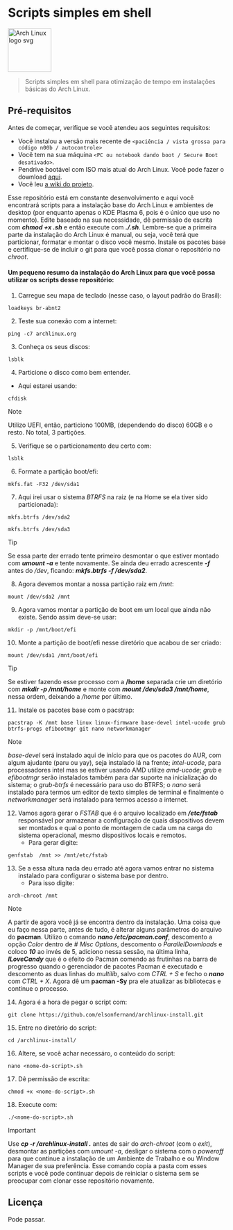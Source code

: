 # Scripts simples em shell

<img align="center" src="https://archlinux.org/static/logos/archlinux-logo-dark-scalable.518881f04ca9.svg" alt="Arch Linux logo svg" height="100">

> Scripts simples em shell para otimização de tempo em instalações básicas do Arch Linux.

## Pré-requisitos

Antes de começar, verifique se você atendeu aos seguintes requisitos:
- Você instalou a versão mais recente de `<paciência / vista grossa para código n00b / autocontrole>`
- Você tem na sua máquina `<PC ou notebook dando boot / Secure Boot desativado>`.
- Pendrive bootável com ISO mais atual do Arch Linux. Você pode fazer o download <a href="https://archlinux.org/download/" target="blank">aqui</a>.
- Você leu <a href="https://wiki.archlinux.org/title/Installation_guide" target="blank">a wiki do projeto</a>.

Esse repositório está em constante desenvolvimento e aqui você encontrará scripts para a instalação base do Arch Linux e ambientes de desktop (por enquanto apenas o KDE Plasma 6, pois é o único que uso no momento). Edite baseado na sua necessidade, dê permissão de escrita com ***chmod +x <nome-do-script>.sh*** e então execute com ***./<nome-do-script>.sh***. Lembre-se que a primeira parte da instalação do Arch Linux é manual, ou seja, você terá que particionar, formatar e montar o disco você mesmo. Instale os pacotes base e certifique-se de incluir o git para que você possa clonar o repositório no *chroot*.

#### Um pequeno resumo da instalação do Arch Linux para que você possa utilizar os scripts desse repositório:

01. Carregue seu mapa de teclado (nesse caso, o layout padrão do Brasil):
```
loadkeys br-abnt2
```
02. Teste sua conexão com a internet:
```
ping -c7 archlinux.org
```
03. Conheça os seus discos:
```
lsblk
```
04. Particione o disco como bem entender.
   - Aqui estarei usando:
```
cfdisk
```
> [!NOTE]
> Utilizo UEFI, então, particiono 100MB, (dependendo do disco) 60GB e o resto. No total, 3 partições. 
05. Verifique se o particionamento deu certo com:
```
lsblk
```
06. Formate a partição boot/efi:
```
mkfs.fat -F32 /dev/sda1
```
07. Aqui irei usar o sistema *BTRFS* na raiz (e na Home se ela tiver sido particionada):
```
mkfs.btrfs /dev/sda2
```
```
mkfs.btrfs /dev/sda3
```
> [!TIP]
> Se essa parte der errado tente primeiro desmontar o que estiver montado com ***umount -a*** e tente novamente. Se ainda deu errado acrescente ***-f*** antes do */dev*, ficando: ***mkfs.btrfs -f /dev/sda2***.
08. Agora devemos montar a nossa partição raiz em */mnt*:
```
mount /dev/sda2 /mnt
```
09. Agora vamos montar a partição de boot em um local que ainda não existe. Sendo assim deve-se usar:
```
mkdir -p /mnt/boot/efi
```
10. Monte a partição de boot/efi nesse diretório que acabou de ser criado:
```
mount /dev/sda1 /mnt/boot/efi
```
> [!TIP]
> Se estiver fazendo esse processo com a **/home** separada crie um diretório com ***mkdir -p /mnt/home*** e monte com ***mount /dev/sda3 /mnt/home***, nessa ordem, deixando a */home* por último.
11. Instale os pacotes base com o pacstrap:
```
pacstrap -K /mnt base linux linux-firmware base-devel intel-ucode grub btrfs-progs efibootmgr git nano networkmanager
```
> [!NOTE]
> *base-devel* será instalado aqui de início para que os pacotes do AUR, com algum ajudante (paru ou yay), seja instalado lá na frente; *intel-ucode*, para processadores intel mas se estiver usando AMD utilize *amd-ucode*; *grub* e *efibootmgr* serão instalados também para dar suporte na inicialização do sistema; o *grub-btrfs* é necessário para uso do BTRFS; o *nano* será instalado para termos um editor de texto simples de terminal e finalmente o *networkmanager* será instalado para termos acesso a internet.
12. Vamos agora gerar o *FSTAB* que é o arquivo localizado em ***/etc/fstab*** responsável por armazenar a configuração de quais dispositivos devem ser montados e qual o ponto de montagem de cada um na carga do sistema operacional, mesmo dispositivos locais e remotos. 
    - Para gerar digite:
```
genfstab  /mnt >> /mnt/etc/fstab
```
13. Se a essa altura nada deu errado até agora vamos entrar no sistema instalado para configurar o sistema base por dentro.
    - Para isso digite:
```
arch-chroot /mnt
```
> [!NOTE]
> A partir de agora você já se encontra dentro da instalação. Uma coisa que eu faço nessa parte, antes de tudo, é alterar alguns parâmetros do arquivo do **pacman**. Utilizo o comando ***nano /etc/pacman.conf***, descomento a opção *Color* dentro de *# Misc Options*, descomento o *ParallelDownloads* e coloco ***10*** ao invés de 5, adiciono nessa sessão, na última linha, ***ILoveCandy*** que é o efeito do Pacman comendo as frutinhas na barra de progresso quando o gerenciador de pacotes Pacman é executado e descomento as duas linhas do *multilib*, salvo com *CTRL + S* e fecho o ***nano*** com *CTRL + X*. Agora dê um **pacman -Sy** pra ele atualizar as bibliotecas e continue o processo.
14. Agora é a hora de pegar o script com:
```
git clone https://github.com/elsonfernand/archlinux-install.git
```
15. Entre no diretório do script:
```
cd /archlinux-install/
```
16. Altere, se você achar necessáro, o conteúdo do script:
```
nano <nome-do-script>.sh
```
17. Dê permissão de escrita:
```
chmod +x <nome-do-script>.sh
```
18. Execute com:
```
./<nome-do-script>.sh
```
> [!IMPORTANT]
> Use ***cp -r /archlinux-install .*** antes de sair do *arch-chroot* (com o *exit*), desmontar as partições com *umount -a*, desligar o sistema com o *poweroff* para que continue a instalação de um Ambiente de Trabalho e ou Window Manager de sua preferência. Esse comando copia a pasta com esses scripts e você pode continuar depois de reiniciar o sistema sem se preocupar com clonar esse repositório novamente.

## Licença

Pode passar.
